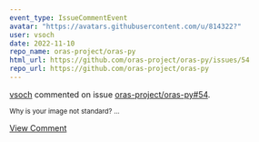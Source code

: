 ```yaml
---
event_type: IssueCommentEvent
avatar: "https://avatars.githubusercontent.com/u/814322?"
user: vsoch
date: 2022-11-10
repo_name: oras-project/oras-py
html_url: https://github.com/oras-project/oras-py/issues/54
repo_url: https://github.com/oras-project/oras-py
---
```


<a href='https://github.com/vsoch' target='_blank'>vsoch</a> commented on issue <a href='https://github.com/oras-project/oras-py/issues/54' target='_blank'>oras-project/oras-py#54</a>.

<small>Why is your image not standard?...</small>

<a href='https://github.com/oras-project/oras-py/issues/54' target='_blank'>View Comment</a>